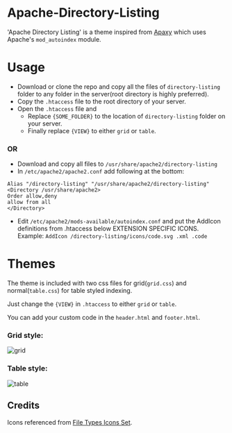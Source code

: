 # Apache-Directory-Listing
'Apache Directory Listing' is a theme inspired from [Apaxy](https://github.com/AdamWhitcroft/Apaxy) which uses Apache's `mod_autoindex` module.  

# Usage
* Download or clone the repo and copy all the files of `directory-listing` folder to any folder in the server(root directory is highly preferred).
* Copy the `.htaccess` file to the root directory of your server.
* Open the `.htaccess` file and
  * Replace `{SOME_FOLDER}` to the location of `directory-listing` folder on your server.
  * Finally replace `{VIEW}` to either `grid` or `table`.
  
### OR
* Download and copy all files to `/usr/share/apache2/directory-listing`
* In `/etc/apache2/apache2.conf` add following at the bottom: 
````
Alias "/directory-listing" "/usr/share/apache2/directory-listing"
<Directory /usr/share/apache2>
Order allow,deny
allow from all
</Directory>
````
* Edit `/etc/apache2/mods-available/autoindex.conf` and put the AddIcon definitions from .htaccess below EXTENSION SPECIFIC ICONS. Example: `AddIcon /directory-listing/icons/code.svg .xml .code`

# Themes
The theme is included with two css files for grid(`grid.css`) and normal(`table.css`) for table styled indexing.

Just change the `{VIEW}` in `.htaccess` to either `grid` or `table`.

You can add your custom code in the `header.html` and `footer.html`.

### Grid style:  
![grid](https://cloud.githubusercontent.com/assets/12368291/19376773/8444eaa6-91fe-11e6-9a1e-d233553191a6.png)  

### Table style:  
![table](https://cloud.githubusercontent.com/assets/12368291/19376783/951cc542-91fe-11e6-91d1-4a41b7880f7f.png)  

## Credits
Icons referenced from [File Types Icons Set](http://uifest.com/product/file-types-icons-set).
